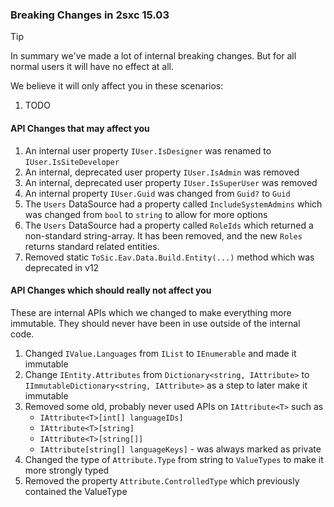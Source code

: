 
### Breaking Changes in 2sxc 15.03

> [!TIP]
> In summary we've made a lot of internal breaking changes.
> But for all normal users it will have no effect at all.

We believe it will only affect you in these scenarios:

1. TODO


#### API Changes that may affect you

1. An internal user property `IUser.IsDesigner` was renamed to `IUser.IsSiteDeveloper`
1. An internal, deprecated user property `IUser.IsAdmin` was removed
1. An internal, deprecated user property `IUser.IsSuperUser` was removed
1. An internal property `IUser.Guid` was changed from `Guid?` to `Guid`
1. The `Users` DataSource had a property called `IncludeSystemAdmins` which was changed from `bool` to `string` to allow for more options
1. The `Users` DataSource had a property called `RoleIds` which returned a non-standard string-array. It has been removed, and the new `Roles` returns standard related entities.
1. Removed static `ToSic.Eav.Data.Build.Entity(...)` method which was deprecated in v12

#### API Changes which should really not affect you

These are internal APIs which we changed to make everything more immutable.
They should never have been in use outside of the internal code.

1. Changed `IValue.Languages` from `IList` to `IEnumerable` and made it immutable
1. Change `IEntity.Attributes` from `Dictionary<string, IAttribute>` to `IImmutableDictionary<string, IAttribute>` as a step to later make it immutable
1. Removed some old, probably never used APIs on `IAttribute<T>` such as
    * `IAttribute<T>[int[] languageIDs]`
    * `IAttribute<T>[string]`
    * `IAttribute<T>[string[]]`
    * `IAttribute[string[] languageKeys]` - was always marked as private
1. Changed the type of `Attribute.Type` from string to `ValueTypes` to make it more strongly typed
1. Removed the property `Attribute.ControlledType` which previously contained the ValueType
